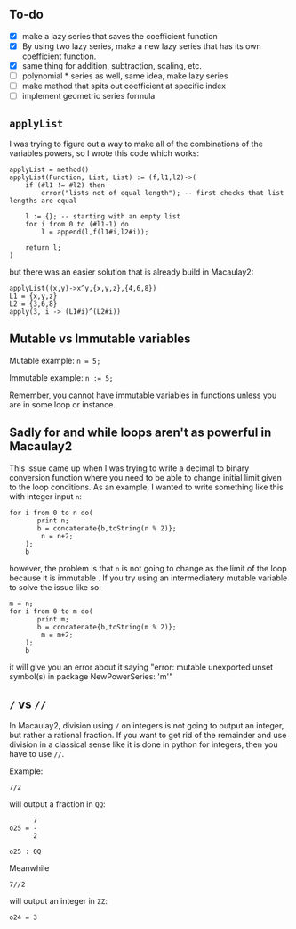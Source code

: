 ## To-do
- [X] make a lazy series that saves the coefficient function
- [X] By using two lazy series, make a new lazy series that has its own coefficient function.
- [X] same thing for addition, subtraction, scaling, etc.
- [ ] polynomial * series as well, same idea, make lazy series
- [ ] make method that spits out coefficient at specific index
- [ ] implement geometric series formula

## `applyList`
I was trying to figure out a way to make all of the combinations of the variables powers, so I wrote this code which works: 
```
applyList = method()
applyList(Function, List, List) := (f,l1,l2)->(
    if (#l1 != #l2) then
        error("lists not of equal length"); -- first checks that list lengths are equal
    
    l := {}; -- starting with an empty list
    for i from 0 to (#l1-1) do
        l = append(l,f(l1#i,l2#i));

    return l;
)

```
but there was an easier solution that is already build in Macaulay2:

```
applyList((x,y)->x^y,{x,y,z},{4,6,8})
L1 = {x,y,z}
L2 = {3,6,8}
apply(3, i -> (L1#i)^(L2#i))

```
## Mutable vs Immutable variables
Mutable example: `n = 5;` 

Immutable example: `n := 5;`

Remember, you cannot have immutable variables in functions unless you are in some loop or instance. 

## Sadly for and while loops aren't as powerful in Macaulay2
This issue came up when I was trying to write a decimal to binary conversion function where you need to be able to change initial limit given to the loop conditions. As an example, I wanted to write something like this with integer input `n`:
```
for i from 0 to n do(
       print n;
       b = concatenate{b,toString(n % 2)};
        n = n+2;
    );
    b
```
however, the problem is that `n` is not going to change as the limit of the loop because it is immutable . If you try using an intermediatery mutable variable to solve the issue like so:
```
m = n;
for i from 0 to m do(
       print m;
       b = concatenate{b,toString(m % 2)};
        m = m+2;
    );
    b
```
 it will give you an error about it saying "error: mutable unexported unset symbol(s) in package NewPowerSeries: 'm'"

## `/` vs `//`
In Macaulay2, division using `/` on integers is not going to output an integer, but rather a rational fraction. If you want to get rid of the remainder and use division in a classical sense like it is done in python for integers, then you have to use `//`.

Example:
```
7/2
``` 
will output a fraction in `QQ`:
```
      7
o25 = -
      2

o25 : QQ
```
Meanwhile
```
7//2
```
will output an integer in `ZZ`:
```
o24 = 3
```


